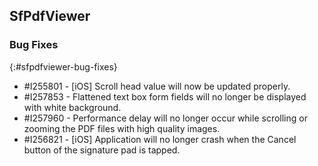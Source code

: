 ## SfPdfViewer

### Bug Fixes
{:#sfpdfviewer-bug-fixes}

* \#I255801 - [iOS] Scroll head value will now be updated properly.
* \#I257853 - Flattened text box form fields will no longer be displayed with white background.
* \#I257960 - Performance delay will no longer occur while scrolling or zooming the PDF files with high quality images. 
* \#I256821 - [iOS] Application will no longer crash when the Cancel button of the signature pad is tapped. 